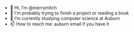- 👋 Hi, I’m @merrymitch
- 👀 I'm probably trying to finish a project or reading a book
- 🌱 I’m currently studying computer science at Auburn
- 📫 How to reach me: auburn email if you have it

<!---
merrymitch/merrymitch is a ✨ special ✨ repository because its `README.md` (this file) appears on your GitHub profile.
You can click the Preview link to take a look at your changes.
--->
